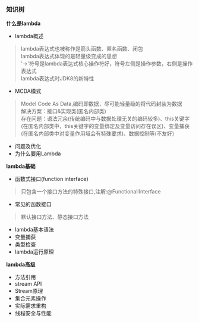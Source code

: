 ### 知识树
**什么是lambda**
* lambda概述
> lambda表达式也被称作是箭头函数、匿名函数、闭包\
> lambda表达式体现的是轻量级变成的思想\
> '->'符号是lambda表达式核心操作符好，符号左侧是操作参数，右侧是操作表达式\
> lambda表达式时JDK8的新特性
* MCDA模式
> Model Code As Data,编码即数据，尽可能轻量级的将代码封装为数据\
> 解决方案：接口&实现类(匿名内部类) \
> 存在问题：语法冗余(传统编码中与数据处理无关的编码较多)、this关键字(在匿名内部类中，this关键字的变量绑定及变量访问存在误区)、变量捕获(在匿名内部类中对变量作用域会有特殊要求)、数据控制等(不友好)
* 问题及优化
* 为什么要用Lambda

**lambda基础**
* 函数式接口(function interface)
> 只包含一个接口方法的特殊接口,注解:@FunctionallInterface
* 常见的函数接口
> 默认接口方法、静态接口方法
* lambda基本语法
* 变量捕获
* 类型检查
* lambda运行原理

**lambda高级**
* 方法引用   
* stream API
* Stream原理
* 集合元素操作
* 实际需求重构
* 线程安全与性能